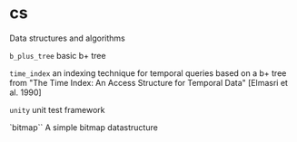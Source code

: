 # cs
Data structures and algorithms

``b_plus_tree`` basic b+ tree

``time_index`` an indexing technique for temporal queries based on a b+ tree from "The Time Index: An Access Structure for Temporal Data" [Elmasri et al. 1990]

``unity`` unit test framework

`bitmap`` A simple bitmap datastructure
